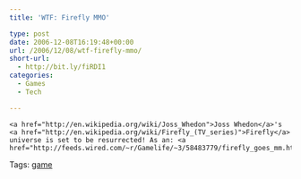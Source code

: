 ```yaml
---
title: 'WTF: Firefly MMO'

type: post
date: 2006-12-08T16:19:48+00:00
url: /2006/12/08/wtf-firefly-mmo/
short-url:
  - http://bit.ly/fiRDI1
categories:
  - Games
  - Tech

---
```

<div class='microid-mailto+http:sha1:00f4f47e80363e902b2b15c96647762460453b24'>
  
    <a href="http://en.wikipedia.org/wiki/Joss_Whedon">Joss Whedon</a>'s <a href="http://en.wikipedia.org/wiki/Firefly_(TV_series)">Firefly</a> universe is set to be resurrected! As an: <a href="http://feeds.wired.com/~r/Gamelife/~3/58483779/firefly_goes_mm.html">MMO</a>?
  
</div>

<div class="st-post-tags">
  Tags: <a href="http://www.cavort.org/tag/game/" title="game" rel="tag">game</a><br />
</div>